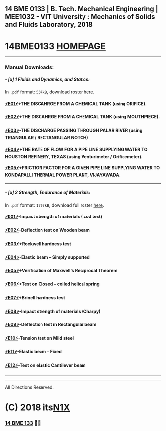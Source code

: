 ##  14 BME 0133 | B. Tech. Mechanical Engineering | MEE1032 - VIT University : Mechanics of Solids and Fluids Laboratory, 2018
# 14BME0133 [HOMEPAGE](https://14bme0133.github.io)

---

### Manual Downloads:

##### - [x] 1 Fluids and Dynamics, and Statics:

In `.pdf` format: `537kB`, download roster [here](assets/manuals/0f.pdf).


#### [⚡️E01⚡️](assets/manuals/0f01.pdf)+THE DISCAHRGE FROM A CHEMICAL TANK (using ORIFICE).
#### [⚡️E02⚡️](assets/manuals/0f02.pdf)+THE DISCAHRGE FROM A CHEMICAL TANK (using MOUTHPIECE).
#### [⚡️E03⚡️](assets/manuals/0f03.pdf)-THE DISCHARGE PASSING THROUGH PALAR RIVER (using TRIANGULAR / RECTANGULAR NOTCH)
#### [⚡️E04⚡️](assets/manuals/0f04.pdf)+THE RATE OF FLOW FOR A PIPE LINE SUPPLYING WATER TO HOUSTON REFINERY, TEXAS (using Venturimeter / Orificemeter).
#### [⚡️E05⚡️](assets/manuals/0f05.pdf)+FRICTION FACTOR FOR A GIVEN PIPE LINE SUPPLYING WATER TO KONDAPALLI THERMAL POWER PLANT, VIJAYAWADA.

---

##### - [x] 2 Strength, Endurance of Materials:

In `.pdf` format: `1707kB`, download full roster [here](assets/manuals/0s.pdf).


#### [⚡️E01⚡️](assets/manuals/0s01)-Impact strength of materials (Izod test)
#### [⚡️E02⚡️](assets/manuals/0s02)-Deflection test on Wooden beam
#### [⚡️E03⚡️](assets/manuals/0s03)+Rockwell hardness test
#### [⚡️E04⚡️](assets/manuals/0s04)-Elastic beam – Simply supported
#### [⚡️E05⚡️](assets/manuals/0s05)+Verification of Maxwell’s Reciprocal Theorem
#### [⚡️E06⚡️](assets/manuals/0s06)+Test on Closed – coiled helical spring
#### [⚡️E07⚡️](assets/manuals/0s07)+Brinell hardness test
#### [⚡️E08⚡️](assets/manuals/0s08)-Impact strength of materials (Charpy)
#### [⚡️E09⚡️](assets/manuals/0s09)-Deflection test in Rectangular beam
#### [⚡️E10⚡️](assets/manuals/0s10)-Tension test on Mild steel
#### [⚡️E11⚡️](assets/manuals/0s11)-Elastic beam – Fixed
#### [⚡️E12⚡️](assets/manuals/0s12)-Test on elastic Cantilever beam


---
---

All Directions Reserved.
# (C) 2018 its[N1X](https://N1X.site)
### [14 BME 133](https://14bme0133.github.io>) 📴🦄 
